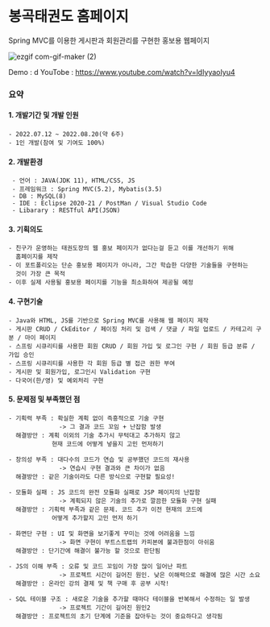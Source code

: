 # 봉곡태권도 홈페이지
  Spring MVC를 이용한 게시판과 회원관리를 구현한 홍보용 웹페이지

![ezgif com-gif-maker (2)](https://user-images.githubusercontent.com/100666325/185830864-893e64a4-5a7a-46e7-8c6f-13d93185d7bc.gif)


Demo : d
YouTobe : https://www.youtube.com/watch?v=ldIyyaoIyu4

### 요약

#### 1. 개발기간 및 개발 인원
    - 2022.07.12 ~ 2022.08.20(약 6주)
    - 1인 개발(참여 및 기여도 100%)
  
#### 2. 개발환경
     - 언어 : JAVA(JDK 11), HTML/CSS, JS
     - 프레임워크 : Spring MVC(5.2), Mybatis(3.5)
     - DB : MySQL(8)
     - IDE : Eclipse 2020-21 / PostMan / Visual Studio Code
     - Libarary : RESTful API(JSON)
   
#### 3. 기획의도
    - 친구가 운영하는 태권도장의 웹 홍보 페이지가 없다는걸 듣고 이를 개선하기 위해
      홈페이지를 제작
    - 이 포트폴리오는 단순 홍보용 페이지가 아니라, 그간 학습한 다양한 기술들을 구현하는
      것이 가장 큰 목적
    - 이후 실제 사용될 홍보용 페이지를 기능을 최소화하여 제공될 예정
  
#### 4. 구현기술
    - Java와 HTML, JS를 기반으로 Spring MVC를 사용해 웹 페이지 제작
    - 게시판 CRUD / CkEditor / 페이징 처리 및 검색 / 댓글 / 파일 업로드 / 카테고리 구분 / 마이 페이지
    - 스프링 시큐리티를 사용한 회원 CRUD / 회원 가입 및 로그인 구현 / 회원 등급 분류 / 가입 승인
    - 스프링 시큐리티를 사용한 각 회원 등급 별 접근 권한 부여
    - 게시판 및 회원가입, 로그인시 Validation 구현
    - 다국어(한/영) 및 예외처리 구현
  
#### 5. 문제점 및 부족했던 점
    - 기획력 부족 : 확실한 계획 없이 즉흥적으로 기술 구현
                  -> 그 결과 코드 꼬임 + 난잡함 발생
      해결방안 : 계획 이외의 기술 추가시 무턱대고 추가하지 않고
                현재 코드에 어떻게 넣을지 고민 먼저하기

    - 창의성 부족 : 대다수의 코드가 연습 및 공부했던 코드의 재사용
                  -> 연습시 구현 결과와 큰 차이가 없음
      해결방안 : 같은 기술이라도 다른 방식으로 구현할 필요성!

    - 모듈화 실패 : JS 코드의 완전 모듈화 실패로 JSP 페이지의 난잡함
                  -> 계획되지 않은 기술의 추가로 깔끔한 모듈화 구현 실패
      해결방안 : 기획력 부족과 같은 문제. 코드 추가 이전 현재의 코드에
                어떻게 추가할지 고민 먼저 하기

    - 화면단 구현 : UI 및 화면을 보기좋게 꾸미는 것에 어려움을 느낌
                  -> 화면 구현이 부트스트랩의 카피본에 불과한점이 아쉬움
      해결방안 : 단기간에 해결이 불가능 할 것으로 판단됨

    - JS의 이해 부족 : 오류 및 코드 꼬임이 가장 많이 일어난 파트
                  -> 프로젝트 시간이 길어진 원인. 낮은 이해력으로 해결에 많은 시간 소요
      해결방안 : 온라인 강의 결제 및 책 구매 후 공부 시작!

    - SQL 테이블 구조 : 새로운 기술을 추가할 때마다 테이블을 반복해서 수정하는 일 발생
                  -> 프로젝트 기간이 길어진 원인2
      해결방안 : 프로젝트의 초기 단계에 기준을 잡아두는 것이 중요하다고 생각됨          
       
             
